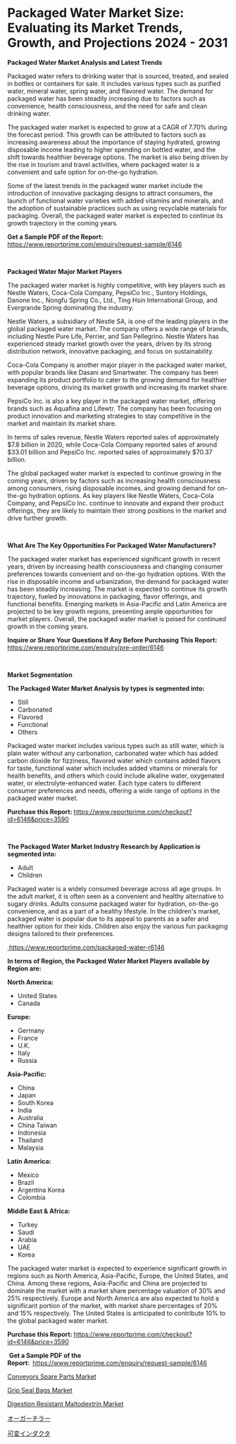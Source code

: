 <p><h1>Packaged Water Market Size: Evaluating its Market Trends, Growth, and Projections 2024 - 2031</h1></p><p><strong>Packaged Water Market Analysis and Latest Trends</strong></p>
<p><p>Packaged water refers to drinking water that is sourced, treated, and sealed in bottles or containers for sale. It includes various types such as purified water, mineral water, spring water, and flavored water. The demand for packaged water has been steadily increasing due to factors such as convenience, health consciousness, and the need for safe and clean drinking water.</p><p>The packaged water market is expected to grow at a CAGR of 7.70% during the forecast period. This growth can be attributed to factors such as increasing awareness about the importance of staying hydrated, growing disposable income leading to higher spending on bottled water, and the shift towards healthier beverage options. The market is also being driven by the rise in tourism and travel activities, where packaged water is a convenient and safe option for on-the-go hydration.</p><p>Some of the latest trends in the packaged water market include the introduction of innovative packaging designs to attract consumers, the launch of functional water varieties with added vitamins and minerals, and the adoption of sustainable practices such as using recyclable materials for packaging. Overall, the packaged water market is expected to continue its growth trajectory in the coming years.</p></p>
<p><strong>Get a Sample PDF of the Report:&nbsp;</strong> <a href="https://www.reportprime.com/enquiry/request-sample/6146">https://www.reportprime.com/enquiry/request-sample/6146</a></p>
<p>&nbsp;</p>
<p><strong>Packaged Water Major Market Players</strong></p>
<p><p>The packaged water market is highly competitive, with key players such as Nestle Waters, Coca-Cola Company, PepsiCo Inc., Suntory Holdings, Danone Inc., Nongfu Spring Co., Ltd., Ting Hsin International Group, and Evergrande Spring dominating the industry. </p><p>Nestle Waters, a subsidiary of Nestle SA, is one of the leading players in the global packaged water market. The company offers a wide range of brands, including Nestle Pure Life, Perrier, and San Pellegrino. Nestle Waters has experienced steady market growth over the years, driven by its strong distribution network, innovative packaging, and focus on sustainability.</p><p>Coca-Cola Company is another major player in the packaged water market, with popular brands like Dasani and Smartwater. The company has been expanding its product portfolio to cater to the growing demand for healthier beverage options, driving its market growth and increasing its market share.</p><p>PepsiCo Inc. is also a key player in the packaged water market, offering brands such as Aquafina and Lifewtr. The company has been focusing on product innovation and marketing strategies to stay competitive in the market and maintain its market share.</p><p>In terms of sales revenue, Nestle Waters reported sales of approximately $7.8 billion in 2020, while Coca-Cola Company reported sales of around $33.01 billion and PepsiCo Inc. reported sales of approximately $70.37 billion.</p><p>The global packaged water market is expected to continue growing in the coming years, driven by factors such as increasing health consciousness among consumers, rising disposable incomes, and growing demand for on-the-go hydration options. As key players like Nestle Waters, Coca-Cola Company, and PepsiCo Inc. continue to innovate and expand their product offerings, they are likely to maintain their strong positions in the market and drive further growth.</p></p>
<p>&nbsp;</p>
<p><strong>What Are The Key Opportunities For Packaged Water Manufacturers?</strong></p>
<p><p>The packaged water market has experienced significant growth in recent years, driven by increasing health consciousness and changing consumer preferences towards convenient and on-the-go hydration options. With the rise in disposable income and urbanization, the demand for packaged water has been steadily increasing. The market is expected to continue its growth trajectory, fueled by innovations in packaging, flavor offerings, and functional benefits. Emerging markets in Asia-Pacific and Latin America are projected to be key growth regions, presenting ample opportunities for market players. Overall, the packaged water market is poised for continued growth in the coming years.</p></p>
<p><strong>Inquire or Share Your Questions If Any Before Purchasing This Report:</strong> <a href="https://www.reportprime.com/enquiry/pre-order/6146">https://www.reportprime.com/enquiry/pre-order/6146</a></p>
<p>&nbsp;</p>
<p><strong>Market Segmentation</strong></p>
<p><strong>The Packaged Water Market Analysis by types is segmented into:</strong></p>
<p><ul><li>Still</li><li>Carbonated</li><li>Flavored</li><li>Functional</li><li>Others</li></ul></p>
<p><p>Packaged water market includes various types such as still water, which is plain water without any carbonation, carbonated water which has added carbon dioxide for fizziness, flavored water which contains added flavors for taste, functional water which includes added vitamins or minerals for health benefits, and others which could include alkaline water, oxygenated water, or electrolyte-enhanced water. Each type caters to different consumer preferences and needs, offering a wide range of options in the packaged water market.</p></p>
<p><strong>Purchase this Report:&nbsp;</strong><a href="https://www.reportprime.com/checkout?id=6146&price=3590">https://www.reportprime.com/checkout?id=6146&price=3590</a></p>
<p>&nbsp;</p>
<p><strong>The Packaged Water Market Industry Research by Application is segmented into:</strong></p>
<p><ul><li>Adult</li><li>Children</li></ul></p>
<p><p>Packaged water is a widely consumed beverage across all age groups. In the adult market, it is often seen as a convenient and healthy alternative to sugary drinks. Adults consume packaged water for hydration, on-the-go convenience, and as a part of a healthy lifestyle. In the children's market, packaged water is popular due to its appeal to parents as a safer and healthier option for their kids. Children also enjoy the various fun packaging designs tailored to their preferences.</p></p>
<p><a href="https://www.reportprime.com/packaged-water-r6146">&nbsp;https://www.reportprime.com/packaged-water-r6146</a></p>
<p><strong>In terms of Region, the Packaged Water Market Players available by Region are:</strong></p>
<p>
    <p> <strong> North America: </strong>
        <ul>
            <li>United States</li>
            <li>Canada</li>
        </ul>
        </p> 
    <p> <strong> Europe: </strong>
        <ul>
            <li>Germany</li>
            <li>France</li>
            <li>U.K.</li>
            <li>Italy</li>
            <li>Russia</li>
        </ul>
        </p> 
    <p> <strong> Asia-Pacific: </strong>
        <ul>
            <li>China</li>
            <li>Japan</li>
            <li>South Korea</li>
            <li>India</li>
            <li>Australia</li>
            <li>China Taiwan</li>
            <li>Indonesia</li>
            <li>Thailand</li>
            <li>Malaysia</li>
        </ul>
        </p> 
    <p> <strong> Latin America: </strong>
        <ul>
            <li>Mexico</li>
            <li>Brazil</li>
            <li>Argentina Korea</li>
            <li>Colombia</li>
        </ul>
        </p> 
    <p> <strong> Middle East & Africa: </strong>
        <ul>
            <li>Turkey</li>
            <li>Saudi</li>
            <li>Arabia</li>
            <li>UAE</li>
            <li>Korea</li>
        </ul>
    </p>
    </p>
<p><p>The packaged water market is expected to experience significant growth in regions such as North America, Asia-Pacific, Europe, the United States, and China. Among these regions, Asia-Pacific and China are projected to dominate the market with a market share percentage valuation of 30% and 25% respectively. Europe and North America are also expected to hold a significant portion of the market, with market share percentages of 20% and 15% respectively. The United States is anticipated to contribute 10% to the global packaged water market.</p></p>
<p><strong>Purchase this Report: </strong><a href="https://www.reportprime.com/checkout?id=6146&price=3590">https://www.reportprime.com/checkout?id=6146&price=3590</a></p>
<p>&nbsp;<strong>Get a Sample PDF of the Report:&nbsp;&nbsp;</strong><a href="https://www.reportprime.com/enquiry/request-sample/6146">https://www.reportprime.com/enquiry/request-sample/6146</a></p>
<p><strong></strong></p>
<p><p><a href="https://www.linkedin.com/pulse/conveyors-spare-parts-market-analysis-size-global-industry-overview-c6qgc">Conveyors Spare Parts Market</a></p><p><a href="https://github.com/Hazelklievgspy6vdcsmu106w/Market-Research-Report-List-2/blob/main/grip-seal-bags-market.md">Grip Seal Bags Market</a></p><p><a href="https://github.com/GageWest1962/Market-Research-Report-List-1/blob/main/digestion-resistant-maltodextrin-market.md">Digestion Resistant Maltodextrin Market</a></p><p><a href="https://github.com/andym141978/Market-Research-Report-List-1/blob/main/657194674856.md">オーガーチラー</a></p><p><a href="https://github.com/EstelWisozk1/Market-Research-Report-List-1/blob/main/831509274855.md">可変インダクタ</a></p></p>